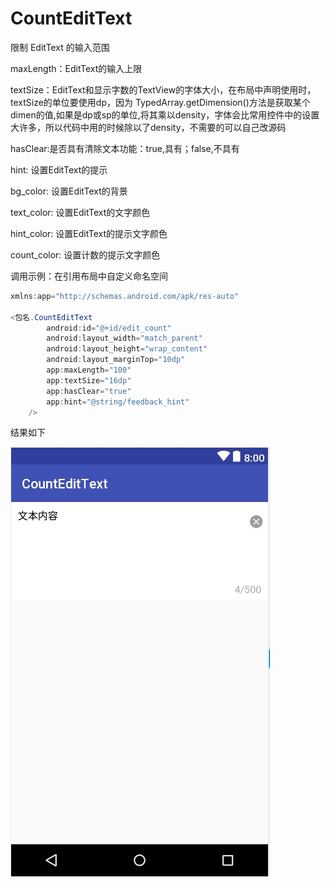 # CountEditText
限制 EditText 的输入范围

maxLength：EditText的输入上限

textSize：EditText和显示字数的TextView的字体大小，在布局中声明使用时，textSize的单位要使用dp，因为 TypedArray.getDimension()方法是获取某个dimen的值,如果是dp或sp的单位,将其乘以density，字体会比常用控件中的设置大许多，所以代码中用的时候除以了density，不需要的可以自己改源码

hasClear:是否具有清除文本功能：true,具有；false,不具有

hint: 设置EditText的提示

bg_color: 设置EditText的背景

text_color: 设置EditText的文字颜色

hint_color: 设置EditText的提示文字颜色

count_color: 设置计数的提示文字颜色

调用示例：在引用布局中自定义命名空间
```Java
xmlns:app="http://schemas.android.com/apk/res-auto"

<包名.CountEditText
    	android:id="@+id/edit_count"
        android:layout_width="match_parent"
        android:layout_height="wrap_content"
        android:layout_marginTop="10dp"
        app:maxLength="100"
        app:textSize="16dp"
        app:hasClear="true"
        app:hint="@string/feedback_hint"
    />
```

结果如下


![image](https://github.com/Alvin9234/CountEditText/blob/master/screenshoot/preview.jpg)
